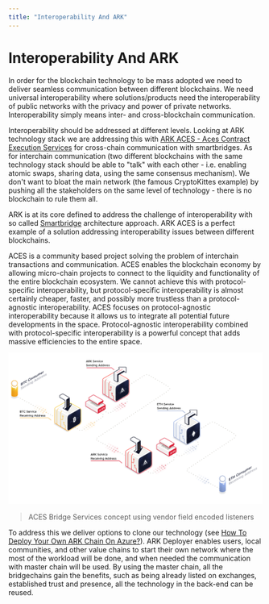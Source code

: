 ```yaml
---
title: "Interoperability And ARK"
---
```


# Interoperability And ARK

In order for the blockchain technology to be mass adopted we need to deliver seamless communication between different blockchains. We need universal interoperability where solutions/products need the interoperability of public networks with the privacy and power of private networks. Interoperability simply means inter- and cross-blockchain communication.

Interoperability should be addressed at different levels. Looking at ARK technology stack we are addressing this with  [ARK ACES - Aces Contract Execution Services](https://arkaces.com/) for cross-chain communication with smartbridges. As for interchain communication (two different blockchains with the same technology stack should be able to "talk" with each other - i.e. enabling atomic swaps, sharing data, using the same consensus mechanism). We don't want to bloat the main network (the famous CryptoKittes example) by pushing all the stakeholders on the same level of technology - there is no blockchain to rule them all.

ARK is at its core defined to address the challenge of interoperability with so called [Smartbridge](/introduction/ark/how-does-ark-smartbridge-work)  architecture approach. ARK ACES is a perfect example of a solution addressing interoperability issues between different blockchains.

ACES is a community based project solving the problem of interchain transactions and communication. ACES enables the blockchain economy by allowing micro-chain projects to connect to the liquidity and functionality of the entire blockchain ecosystem. We cannot achieve this with protocol-specific interoperability, but protocol-specific interoperability is almost certainly cheaper, faster, and possibly more trustless than a protocol-agnostic interoperability. ACES focuses on protocol-agnostic interoperability because it allows us to integrate all potential future developments in the space. Protocol-agnostic interoperability combined with protocol-specific interoperability is a powerful concept that adds massive efficiencies to the entire space.

![ACES](./assets/interoperability-and-ark/5536406-aces-linking-services.png)
> ACES Bridge Services concept using vendor field encoded listeners

To address this we deliver options to clone our technology (see [How To Deploy Your Own ARK Chain On Azure?](/cookbook/deployer/setup-with-azure)). ARK Deployer enables users, local communities, and other value chains to start their own network where the most of the workload will be done, and when needed the communication with master chain will be used. By using the master chain, all the bridgechains gain the benefits, such as being already listed on exchanges, established trust and presence, all the technology in the back-end can be reused.
